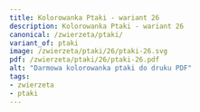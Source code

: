 ```yaml
---
title: Kolorowanka Ptaki - wariant 26
description: Kolorowanka Ptaki - wariant 26
canonical: /zwierzeta/ptaki/
variant_of: ptaki
image: /zwierzeta/ptaki/26/ptaki-26.svg
pdf: /zwierzeta/ptaki/26/ptaki-26.pdf
alt: "Darmowa kolorowanka ptaki do druku PDF"
tags:
- zwierzeta
- ptaki
---
```

